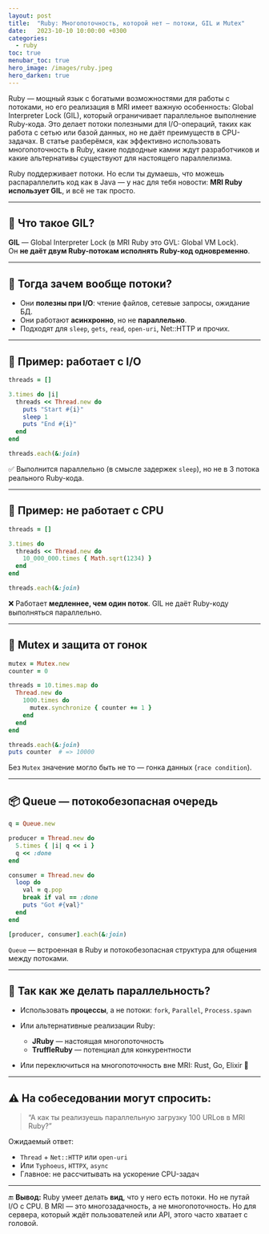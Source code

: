 ```yaml
---
layout: post
title:  "Ruby: Многопоточность, которой нет — потоки, GIL и Mutex"
date:   2023-10-10 10:00:00 +0300
categories:
  - ruby
toc: true
menubar_toc: true
hero_image: /images/ruby.jpeg
hero_darken: true
---
```

Ruby — мощный язык с богатыми возможностями для работы с потоками, но его реализация в MRI имеет важную особенность: Global Interpreter Lock (GIL), который ограничивает параллельное выполнение Ruby-кода. Это делает потоки полезными для I/O-операций, таких как работа с сетью или базой данных, но не даёт преимуществ в CPU-задачах. В статье разберёмся, как эффективно использовать многопоточность в Ruby, какие подводные камни ждут разработчиков и какие альтернативы существуют для настоящего параллелизма.

Ruby поддерживает потоки. Но если ты думаешь, что можешь распараллелить код как в Java — у нас для тебя новости: **MRI Ruby использует GIL**, и всё не так просто.

---

## 🚧 Что такое GIL?

**GIL** — Global Interpreter Lock (в MRI Ruby это GVL: Global VM Lock).  
Он **не даёт двум Ruby-потокам исполнять Ruby-код одновременно**.

---

## 🤔 Тогда зачем вообще потоки?

- Они **полезны при I/O**: чтение файлов, сетевые запросы, ожидание БД.
- Они работают **асинхронно**, но не **параллельно**.
- Подходят для `sleep`, `gets`, `read`, `open-uri`, Net::HTTP и прочих.

---

## 🧪 Пример: работает с I/O

```ruby
threads = []

3.times do |i|
  threads << Thread.new do
    puts "Start #{i}"
    sleep 1
    puts "End #{i}"
  end
end

threads.each(&:join)
````

✅ Выполнится параллельно (в смысле задержек `sleep`), но не в 3 потока реального Ruby-кода.

---

## 🧨 Пример: не работает с CPU

```ruby
threads = []

3.times do
  threads << Thread.new do
    10_000_000.times { Math.sqrt(1234) }
  end
end

threads.each(&:join)
```

❌ Работает **медленнее, чем один поток**. GIL не даёт Ruby-коду выполняться параллельно.

---

## 🔐 Mutex и защита от гонок

```ruby
mutex = Mutex.new
counter = 0

threads = 10.times.map do
  Thread.new do
    1000.times do
      mutex.synchronize { counter += 1 }
    end
  end
end

threads.each(&:join)
puts counter  # => 10000
```

Без `Mutex` значение могло быть не то — гонка данных (`race condition`).

---

## 📦 Queue — потокобезопасная очередь

```ruby
q = Queue.new

producer = Thread.new do
  5.times { |i| q << i }
  q << :done
end

consumer = Thread.new do
  loop do
    val = q.pop
    break if val == :done
    puts "Got #{val}"
  end
end

[producer, consumer].each(&:join)
```

`Queue` — встроенная в Ruby и потокобезопасная структура для общения между потоками.

---

## 🧠 Так как же делать параллельность?

* Использовать **процессы**, а не потоки: `fork`, `Parallel`, `Process.spawn`
* Или альтернативные реализации Ruby:

    * **JRuby** — настоящая многопоточность
    * **TruffleRuby** — потенциал для конкурентности
* Или переключиться на многопоточность вне MRI: Rust, Go, Elixir 🤖

---

## ⚠️ На собеседовании могут спросить:

> “А как ты реализуешь параллельную загрузку 100 URLов в MRI Ruby?”

Ожидаемый ответ:

* `Thread` + `Net::HTTP` или `open-uri`
* Или `Typhoeus`, `HTTPX`, `async`
* Главное: не рассчитывать на ускорение CPU-задач

---

🔚 **Вывод:**
Ruby умеет делать **вид**, что у него есть потоки. Но не путай I/O с CPU.
В MRI — это многозадачность, а не многопоточность. Но для сервера, который ждёт пользователей или API, этого часто хватает с головой.
